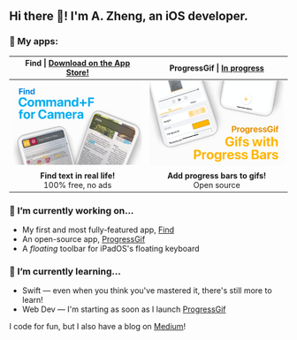 ## Hi there 👋! I'm A. Zheng, an iOS developer.
### 📱 My apps:
| **Find** \| [Download on the App Store!](https://apps.apple.com/app/find-command-f-for-camera/id1506500202)| **ProgressGif** \| [In progress](https://github.com/aheze/ProgressGif)  |
| :-------------: |:-------------:|
| ![Card 1](https://raw.githubusercontent.com/aheze/Assets/master/Image/Find.png) | ![Card 2](https://raw.githubusercontent.com/aheze/Assets/master/Image/ProgressGif.png) |
| **Find text in real life!**<br>100% free, no ads | **Add progress bars to gifs!**<br>Open source |

### 🔭 I’m currently working on...
- My first and most fully-featured app, [Find](https://apps.apple.com/app/find-command-f-for-camera/id1506500202)
- An open-source app, [ProgressGif](https://github.com/aheze/ProgressGif)
- A *floating* toolbar for iPadOS's floating keyboard

### 🌱 I’m currently learning...
- Swift — even when you think you've mastered it, there's still more to learn!
- Web Dev — I'm starting as soon as I launch [ProgressGif](https://github.com/aheze/ProgressGif)

I code for fun, but I also have a blog on [Medium](https://medium.com/@ahzzheng)!

<!--
**aheze/aheze** is a ✨ _special_ ✨ repository because its `README.md` (this file) appears on your GitHub profile.

Here are some ideas to get you started:

- 🔭 I’m currently working on ...
- 🌱 I’m currently learning ...
- 👯 I’m looking to collaborate on ...
- 🤔 I’m looking for help with ...
- 💬 Ask me about ...
- 📫 How to reach me: ...
- 😄 Pronouns: ...
- ⚡ Fun fact: ...
-->
